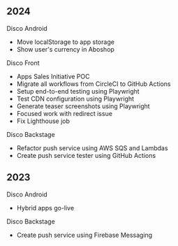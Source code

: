 ## 2024
Disco Android
- Move localStorage to app storage
- Show user's currency in Aboshop
  
Disco Front
- Apps Sales Initiative POC
- Migrate all workflows from CircleCI to GitHub Actions
- Setup end-to-end testing using Playwright
- Test CDN configuration using Playwright
- Generate teaser screenshots using Playwright
- Focused work with redirect issue
- Fix Lighthouse job
 
Disco Backstage
- Refactor push service using AWS SQS and Lambdas
- Create push service tester using GitHub Actions

## 2023
Disco Android
- Hybrid apps go-live

Disco Backstage
- Create push service using Firebase Messaging 
